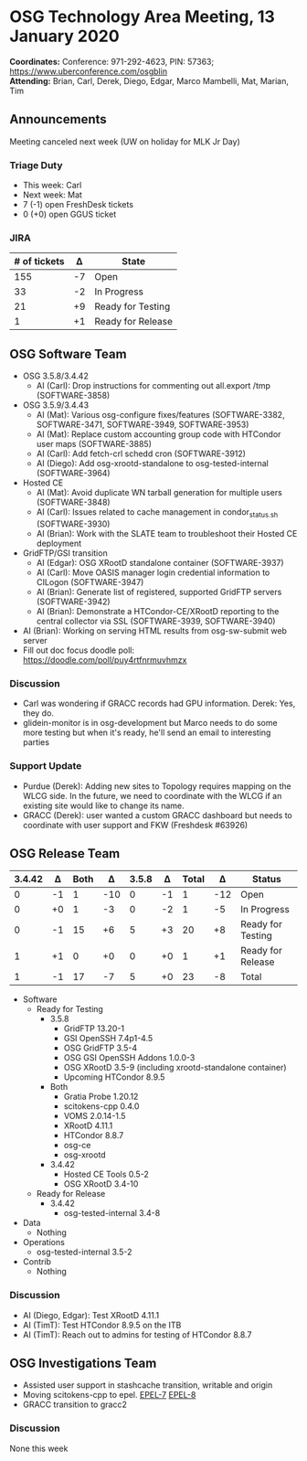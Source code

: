 # OSG Technology Area Meeting, 13 January 2020

**Coordinates:** Conference: 971-292-4623, PIN: 57363; <https://www.uberconference.com/osgblin>  
**Attending:** Brian, Carl, Derek, Diego, Edgar, Marco Mambelli, Mat, Marian, Tim


## Announcements

Meeting canceled next week (UW on holiday for MLK Jr Day)

### Triage Duty

-   This week: Carl
-   Next week: Mat
-   7 (-1) open FreshDesk tickets
-   0 (+0) open GGUS ticket


### JIRA

| # of tickets | &Delta; | State             |
|------------ |------- |----------------- |
| 155          | -7      | Open              |
| 33           | -2      | In Progress       |
| 21           | +9      | Ready for Testing |
| 1            | +1      | Ready for Release |


## OSG Software Team

-   OSG 3.5.8/3.4.42  
    -   AI (Carl): Drop instructions for commenting out all.export /tmp (SOFTWARE-3858)
-   OSG 3.5.9/3.4.43  
    -   AI (Mat): Various osg-configure fixes/features (SOFTWARE-3382, SOFTWARE-3471, SOFTWARE-3949, SOFTWARE-3953)
    -   AI (Mat): Replace custom accounting group code with HTCondor user maps (SOFTWARE-3885)
    -   AI (Carl): Add fetch-crl schedd cron (SOFTWARE-3912)
    -   AI (Diego): Add osg-xrootd-standalone to osg-tested-internal (SOFTWARE-3964)
-   Hosted CE  
    -   AI (Mat): Avoid duplicate WN tarball generation for multiple users (SOFTWARE-3848)
    -   AI (Carl): Issues related to cache management in condor<sub>status.sh</sub> (SOFTWARE-3930)
    -   AI (Brian): Work with the SLATE team to troubleshoot their Hosted CE deployment
-   GridFTP/GSI transition  
    -   AI (Edgar): OSG XRootD standalone container (SOFTWARE-3937)
    -   AI (Carl): Move OASIS manager login credential information to CILogon (SOFTWARE-3947)
    -   AI (Brian): Generate list of registered, supported GridFTP servers (SOFTWARE-3942)
    -   AI (Brian): Demonstrate a HTCondor-CE/XRootD reporting to the central collector via SSL (SOFTWARE-3939, SOFTWARE-3940)
-   AI (Brian): Working on serving HTML results from osg-sw-submit web server
-   Fill out doc focus doodle poll: <https://doodle.com/poll/puy4rtfnrmuvhmzx>


### Discussion

-   Carl was wondering if GRACC records had GPU information. Derek: Yes, they do.
-   glidein-monitor is in osg-development but Marco needs to do some more testing but when it's ready, he'll send an email to interesting parties


### Support Update

-   Purdue (Derek): Adding new sites to Topology requires mapping on the WLCG side. In the future, we need to coordinate with the WLCG if an existing site would like to change its name.
-   GRACC (Derek): user wanted a custom GRACC dashboard but needs to coordinate with user support and FKW (Freshdesk #63926)

## OSG Release Team

| 3.4.42 | &Delta; | Both | &Delta; | 3.5.8 | &Delta; | Total | &Delta; | Status            |
| ------ | ------- | ---- | ------- | ----- | ------- | ----- | ------- | ----------------- |
| 0      | -1      | 1    | -10     | 0     | -1      | 1     | -12     | Open              |
| 0      | +0      | 1    | -3      | 0     | -2      | 1     | -5      | In Progress       |
| 0      | -1      | 15   | +6      | 5     | +3      | 20    | +8      | Ready for Testing |
| 1      | +1      | 0    | +0      | 0     | +0      | 1     | +1      | Ready for Release |
| 1      | -1      | 17   | -7      | 5     | +0      | 23    | -8      | Total             |

-   Software  
    -   Ready for Testing  
        -   3.5.8  
            -   GridFTP 13.20-1
            -   GSI OpenSSH 7.4p1-4.5
            -   OSG GridFTP 3.5-4
            -   OSG GSI OpenSSH Addons 1.0.0-3
            -   OSG XRootD 3.5-9 (including xrootd-standalone container)
            -   Upcoming HTCondor 8.9.5
        -   Both  
            -   Gratia Probe 1.20.12
            -   scitokens-cpp 0.4.0
            -   VOMS 2.0.14-1.5
            -   XRootD 4.11.1
            -   HTCondor 8.8.7
            -   osg-ce
            -   osg-xrootd
        -   3.4.42  
            -   Hosted CE Tools 0.5-2
            -   OSG XRootD 3.4-10
    -   Ready for Release  
        -   3.4.42  
            -   osg-tested-internal 3.4-8
-   Data  
    -   Nothing
-   Operations  
    -   osg-tested-internal 3.5-2
-   Contrib  
    -   Nothing


### Discussion

-   AI (Diego, Edgar): Test XRootD 4.11.1
-   AI (TimT): Test HTCondor 8.9.5 on the ITB
-   AI (TimT): Reach out to admins for testing of HTCondor 8.8.7


## OSG Investigations Team

-   Assisted user support in stashcache transition, writable and origin
-   Moving scitokens-cpp to epel.  [EPEL-7](https://bodhi.fedoraproject.org/updates/FEDORA-EPEL-2020-6756584348) [EPEL-8](https://bodhi.fedoraproject.org/updates/FEDORA-EPEL-2020-a4bf7c5d9c)
-   GRACC transition to gracc2


### Discussion

None this week
